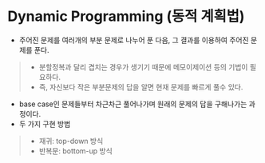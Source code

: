 # Dynamic Programming (동적 계획법)
* 주어진 문제를 여러개의 부분 문제로 나누어 푼 다음, 그 결과를 이용하여 주어진 문제를 푼다.
> * 분할정복과 달리 겹치는 경우가 생기기 때문에 메모이제이션 등의 기법이 필요하다.
> * 즉, 자신보다 작은 부분문제의 답을 알면 현재 문제를 빠르게 풀수 있다.
* base case인 문제들부터 차근차근 풀어나가며 원래의 문제의 답을 구해나가는 과정이다.
* 두 가지 구현 방법
> * 재귀: top-down 방식
> * 반복문: bottom-up 방식
